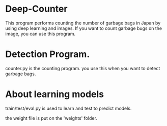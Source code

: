 # Deep-Counter
This program performs counting the number of garbage bags in Japan by using deep learning and images.
If you want to count garbage bugs on the image, you can use this program.

# Detection Program.
counter.py is the counting program.
you use this when you want to detect garbage bags.

# About learning models
train/test/eval.py is used to learn and test to predict models.

the weight file is put on the 'weights' folder.
